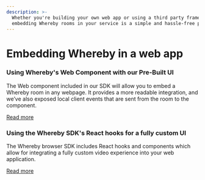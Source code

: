 ```yaml
---
description: >-
  Whether you're building your own web app or using a third party framework,
  embedding Whereby rooms in your service is a simple and hassle-free process.
---
```


# Embedding Whereby in a web app

### Using Whereby's Web Component with our Pre-Built UI&#x20;

The Web component included in our SDK will allow you to embed a Whereby room in any webpage. It provides a more readable integration, and we’ve also exposed local client events that are sent from the room to the component.

[Read more](broken-reference)

### Using the Whereby SDK's React hooks for a fully custom UI

The Whereby browser SDK includes React hooks and components which allow for integrating a fully custom video experience into your web application.

[Read more](../../../reference/react-hooks-reference/)
